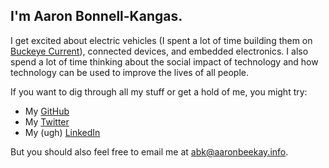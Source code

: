 ## I'm Aaron Bonnell-Kangas. 
I get excited about electric vehicles (I spent a lot of time building them on [Buckeye Current](http://current.osu.edu/)), connected devices, and embedded electronics. I also spend a lot of time thinking about the social impact of technology and how technology can be used to improve the lives of all people.

If you want to dig through all my stuff or get a hold of me, you might try:

* My [GitHub](http://github.com/aaronbeekay)
* My [Twitter](http://twitter.com/aaronbeekay)
* My (ugh) [LinkedIn](https://www.linkedin.com/in/aaron-bonnell-kangas-4667b67)

But you should also feel free to email me at [abk@aaronbeekay.info](mailto:abk@aaronbeekay.info).
